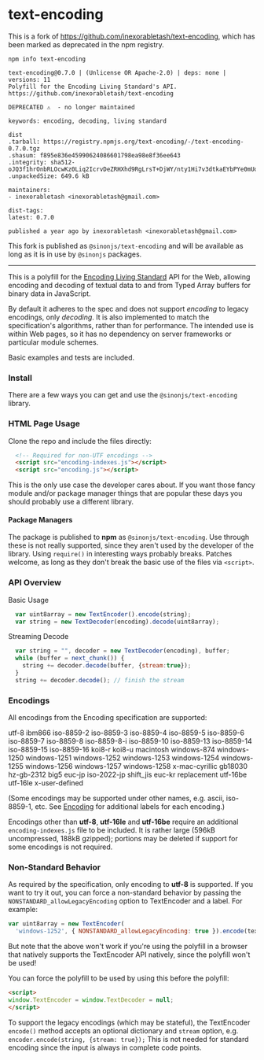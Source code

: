 text-encoding
==============

This is a fork of https://github.com/inexorabletash/text-encoding, which
has been marked as deprecated in the npm registry.

```
npm info text-encoding

text-encoding@0.7.0 | (Unlicense OR Apache-2.0) | deps: none | versions: 11
Polyfill for the Encoding Living Standard's API.
https://github.com/inexorabletash/text-encoding

DEPRECATED ⚠️  - no longer maintained

keywords: encoding, decoding, living standard

dist
.tarball: https://registry.npmjs.org/text-encoding/-/text-encoding-0.7.0.tgz
.shasum: f895e836e45990624086601798ea98e8f36ee643
.integrity: sha512-oJQ3f1hrOnbRLOcwKz0Liq2IcrvDeZRHXhd9RgLrsT+DjWY/nty1Hi7v3dtkaEYbPYe0mUoOfzRrMwfXXwgPUA==
.unpackedSize: 649.6 kB

maintainers:
- inexorabletash <inexorabletash@gmail.com>

dist-tags:
latest: 0.7.0

published a year ago by inexorabletash <inexorabletash@gmail.com>
```

This fork is published as `@sinonjs/text-encoding` and will be available as long
as it is in use by `@sinonjs` packages.

<hr />

This is a polyfill for the [Encoding Living
Standard](https://encoding.spec.whatwg.org/) API for the Web, allowing
encoding and decoding of textual data to and from Typed Array buffers
for binary data in JavaScript.

By default it adheres to the spec and does not support *encoding* to
legacy encodings, only *decoding*. It is also implemented to match the
specification's algorithms, rather than for performance. The intended
use is within Web pages, so it has no dependency on server frameworks
or particular module schemes.

Basic examples and tests are included.

### Install ###

There are a few ways you can get and use the `@sinonjs/text-encoding` library.

### HTML Page Usage ###

Clone the repo and include the files directly:

```html
  <!-- Required for non-UTF encodings -->
  <script src="encoding-indexes.js"></script>
  <script src="encoding.js"></script>
```

This is the only use case the developer cares about. If you want those
fancy module and/or package manager things that are popular these days
you should probably use a different library.

#### Package Managers ####

The package is published to **npm** as `@sinonjs/text-encoding`.
Use through these is not really supported, since they aren't used by
the developer of the library. Using `require()` in interesting ways
probably breaks. Patches welcome, as long as they don't break the
basic use of the files via `<script>`.

### API Overview ###

Basic Usage

```js
  var uint8array = new TextEncoder().encode(string);
  var string = new TextDecoder(encoding).decode(uint8array);
```

Streaming Decode

```js
  var string = "", decoder = new TextDecoder(encoding), buffer;
  while (buffer = next_chunk()) {
    string += decoder.decode(buffer, {stream:true});
  }
  string += decoder.decode(); // finish the stream
```

### Encodings ###

All encodings from the Encoding specification are supported:

utf-8 ibm866 iso-8859-2 iso-8859-3 iso-8859-4 iso-8859-5 iso-8859-6
iso-8859-7 iso-8859-8 iso-8859-8-i iso-8859-10 iso-8859-13 iso-8859-14
iso-8859-15 iso-8859-16 koi8-r koi8-u macintosh windows-874
windows-1250 windows-1251 windows-1252 windows-1253 windows-1254
windows-1255 windows-1256 windows-1257 windows-1258 x-mac-cyrillic
gb18030 hz-gb-2312 big5 euc-jp iso-2022-jp shift_jis euc-kr
replacement utf-16be utf-16le x-user-defined

(Some encodings may be supported under other names, e.g. ascii,
iso-8859-1, etc. See [Encoding](https://encoding.spec.whatwg.org/) for
additional labels for each encoding.)

Encodings other than **utf-8**, **utf-16le** and **utf-16be** require
an additional `encoding-indexes.js` file to be included. It is rather
large (596kB uncompressed, 188kB gzipped); portions may be deleted if
support for some encodings is not required.

### Non-Standard Behavior ###

As required by the specification, only encoding to **utf-8** is
supported. If you want to try it out, you can force a non-standard
behavior by passing the `NONSTANDARD_allowLegacyEncoding` option to
TextEncoder and a label. For example:

```js
var uint8array = new TextEncoder(
  'windows-1252', { NONSTANDARD_allowLegacyEncoding: true }).encode(text);
```

But note that the above won't work if you're using the polyfill in a
browser that natively supports the TextEncoder API natively, since the
polyfill won't be used!

You can force the polyfill to be used by using this before the polyfill:

```html
<script>
window.TextEncoder = window.TextDecoder = null;
</script>
```

To support the legacy encodings (which may be stateful), the
TextEncoder `encode()` method accepts an optional dictionary and
`stream` option, e.g. `encoder.encode(string, {stream: true});` This
is not needed for standard encoding since the input is always in
complete code points.
